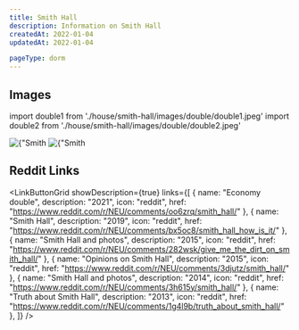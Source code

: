 ```yaml
---
title: Smith Hall
description: Information on Smith Hall
createdAt: 2022-01-04
updatedAt: 2022-01-04

pageType: dorm
---
```


## Images

import double1 from './house/smith-hall/images/double/double1.jpeg'
import double2 from './house/smith-hall/images/double/double2.jpeg'

<Expandable title="Economy Double" icon="image">
  <div className="grid grid-cols-1 md:grid-cols-2 gap-base">
    <Image src={double1} height={2592} width={1935} quality={50} alt={"Smith Hall Double 1"}/>
    <Image src={double2} height={1936} width={2592} quality={50} alt={"Smith Hall Double 2"}/>
  </div>
</Expandable>

## Reddit Links

<LinkButtonGrid showDescription={true} links={[
{
name: "Economy double",
description: "2021",
icon: "reddit",
href: "https://www.reddit.com/r/NEU/comments/oo6zrq/smith_hall/"
},
{
name: "Smith Hall",
description: "2019",
icon: "reddit",
href: "https://www.reddit.com/r/NEU/comments/bx5oc8/smith_hall_how_is_it/"
},
{
name: "Smith Hall and photos",
description: "2015",
icon: "reddit",
href: "https://www.reddit.com/r/NEU/comments/282wsk/give_me_the_dirt_on_smith_hall/"
},
{
name: "Opinions on Smith Hall",
description: "2015",
icon: "reddit",
href: "https://www.reddit.com/r/NEU/comments/3djutz/smith_hall/"
},
{
name: "Smith Hall and photos",
description: "2014",
icon: "reddit",
href: "https://www.reddit.com/r/NEU/comments/3h615y/smith_hall/"
},
{
name: "Truth about Smith Hall",
description: "2013",
icon: "reddit",
href: "https://www.reddit.com/r/NEU/comments/1g4l9b/truth_about_smith_hall/"
},
]} />
